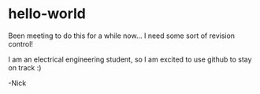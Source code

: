 # hello-world

Been meeting to do this for a while now... I need some sort of revision control!

I am an electrical engineering student, so I am excited to use github to stay on track :)

-Nick
